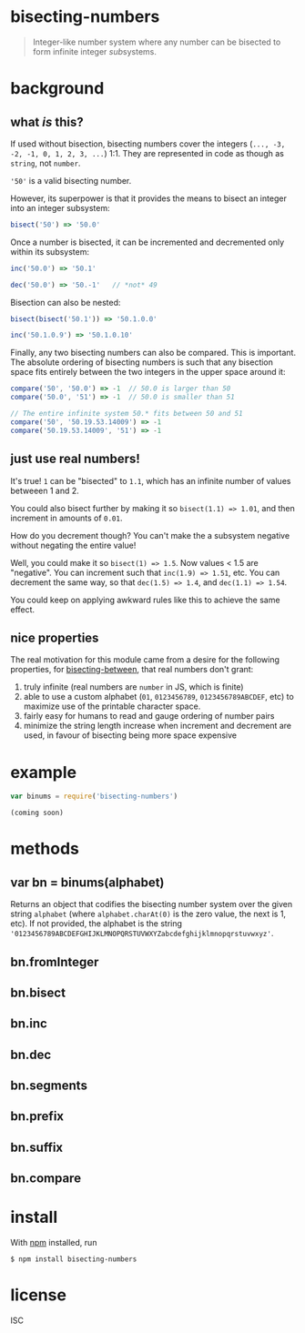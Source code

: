 # bisecting-numbers

> Integer-like number system where any number can be bisected to form infinite
> integer *sub*systems.

# background

## what *is* this?

If used without bisection, bisecting numbers cover the integers (`..., -3, -2,
-1, 0, 1, 2, 3, ...`) 1:1. They are represented in code as though as `string`,
not `number`.

`'50'` is a valid bisecting number.

However, its superpower is that it provides the means to bisect an integer into
an integer subsystem:

```js
bisect('50') => '50.0'
```

Once a number is bisected, it can be incremented and decremented only within its
subsystem:

```js
inc('50.0') => '50.1'

dec('50.0') => '50.-1'   // *not* 49
```

Bisection can also be nested:

```js
bisect(bisect('50.1')) => '50.1.0.0'

inc('50.1.0.9') => '50.1.0.10'
```

Finally, any two bisecting numbers can also be compared. This is important. The
absolute ordering of bisecting numbers is such that any bisection space fits
entirely between the two integers in the upper space around it:

```js
compare('50', '50.0') => -1  // 50.0 is larger than 50
compare('50.0', '51') => -1  // 50.0 is smaller than 51

// The entire infinite system 50.* fits between 50 and 51
compare('50', '50.19.53.14009') => -1
compare('50.19.53.14009', '51') => -1
```

## just use real numbers!

It's true! `1` can be "bisected" to `1.1`, which has an infinite number of
values betweeen 1 and 2.

You could also bisect further by making it so `bisect(1.1) => 1.01`, and then
increment in amounts of `0.01`.

How do you decrement though? You can't make the a subsystem negative without
negating the entire value!

Well, you could make it so `bisect(1) => 1.5`. Now values < 1.5 are "negative".
You can increment such that `inc(1.9) => 1.51`, etc. You can decrement the same
way, so that `dec(1.5) => 1.4`, and `dec(1.1) => 1.54`.

You could keep on applying awkward rules like this to achieve the same effect.

## nice properties

The real motivation for this module came from a desire for the following
properties, for
[bisecting-between](https://github.com/noffle/bisecting-between), that real
numbers don't grant:

1. truly infinite (real numbers are `number` in JS, which is finite)
2. able to use a custom alphabet (`01`, `0123456789`, `0123456789ABCDEF`, etc)
   to maximize use of the printable character space.
3. fairly easy for humans to read and gauge ordering of number pairs
4. minimize the string length increase when increment and decrement are used, in
   favour of bisecting being more space expensive


# example

```js
var binums = require('bisecting-numbers')

```

```
(coming soon)
```

# methods

## var bn = binums(alphabet)

Returns an object that codifies the bisecting number system over the given
string `alphabet` (where `alphabet.charAt(0)` is the zero value, the next is 1,
etc). If not provided, the alphabet is the string
`'0123456789ABCDEFGHIJKLMNOPQRSTUVWXYZabcdefghijklmnopqrstuvwxyz'`.

## bn.fromInteger
## bn.bisect
## bn.inc
## bn.dec
## bn.segments
## bn.prefix
## bn.suffix
## bn.compare

# install

With [npm](https://npmjs.org/) installed, run

```
$ npm install bisecting-numbers
```

# license

ISC
